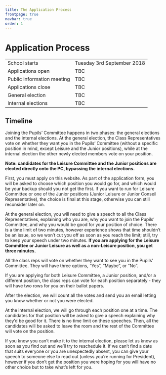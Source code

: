 ```yaml
---
title: The Application Process
frontpage: true
navbar: true
order: 1
---
```


Application Process
===================

|   |   |
|---|---|
| School starts | Tuesday 3rd September 2018 |
| Applications open | TBC |
| Public information meeting | TBC |
| Applications close | TBC |
| General election | TBC |
| Internal elections | TBC |

Timeline
--------

Joining the Pupils’ Committee happens in two phases: the general elections and the internal elections. At the general election, the Class Representatives vote on whether they want you in the Pupils’ Committee (without a specific position in mind, except Leisure and the Junior positions), while at the internal election the other newly elected members vote on your position.

**Note: candidates for the Leisure Committee and the Junior positions are elected directly onto the PC, bypassing the internal elections.**

First, you must apply on this website. As part of the application form, you will be asked to choose which position you would go for, and which would be your backup should you not get the first. If you want to run for Leisure Committee or one of the Junior positions (Junior Leisure or Junior Conseil Representative), the choice is final at this stage, otherwise you can still reconsider later on.

At the general election, you will need to give a speech to all the Class Representatives, explaining who you are, why you want to join the Pupils’ Committee, and why you would be good for your position of choice. There is a time limit of two minutes, however experience shows that time shouldn’t be an issue, so we won’t cut you off as soon as you reach the limit; still, try to keep your speech under two minutes. **If you are applying for the Leisure Committee or Junior Leisure as well as a non-Leisure position, you get three minutes.**

All the class reps will vote on whether they want to see you in the Pupils’ Committee. They will have three options, “Yes”, “Maybe”, or “No”.

If you are applying for both Leisure Committee, a Junior position, and/or a different position, the class reps can vote for each position separately - they will have two rows for you on their ballot papers.

After the election, we will count all the votes and send you an email letting you know whether or not you were elected.

At the internal election, we will go through each position one at a time. The candidates for that position will be asked to give a speech explaining why they’d be good for it. There is no time limit on these speeches. Then, all the candidates will be asked to leave the room and the rest of the Committee will vote on the position.

If you know you can’t make it to the internal election, please let us know as soon as you find out and we’ll try to reschedule it. If we can’t find a date that suits everyone or you are unexpectedly absent, you can give your speech to someone else to read out (unless you’re running for President), however if you don’t get the position you were hoping for you will have no other choice but to take what’s left for you.